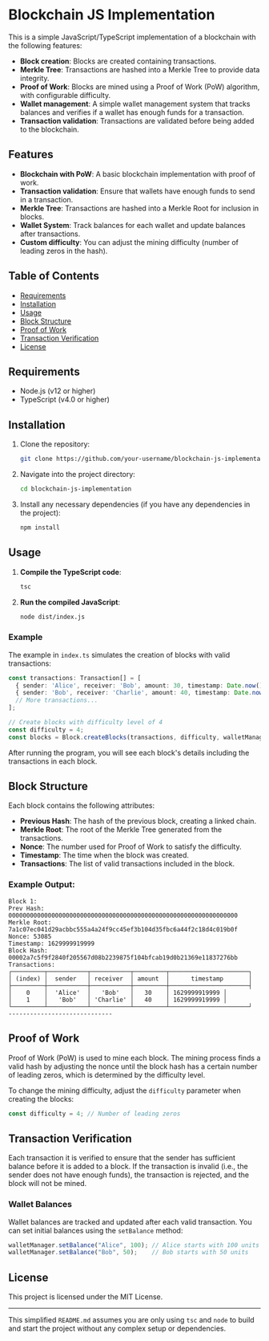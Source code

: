 
# Blockchain JS Implementation

This is a simple JavaScript/TypeScript implementation of a blockchain with the following features:
- **Block creation**: Blocks are created containing transactions.
- **Merkle Tree**: Transactions are hashed into a Merkle Tree to provide data integrity.
- **Proof of Work**: Blocks are mined using a Proof of Work (PoW) algorithm, with configurable difficulty.
- **Wallet management**: A simple wallet management system that tracks balances and verifies if a wallet has enough funds for a transaction.
- **Transaction validation**: Transactions are validated before being added to the blockchain.

## Features

- **Blockchain with PoW**: A basic blockchain implementation with proof of work.
- **Transaction validation**: Ensure that wallets have enough funds to send in a transaction.
- **Merkle Tree**: Transactions are hashed into a Merkle Root for inclusion in blocks.
- **Wallet System**: Track balances for each wallet and update balances after transactions.
- **Custom difficulty**: You can adjust the mining difficulty (number of leading zeros in the hash).

## Table of Contents

- [Requirements](#requirements)
- [Installation](#installation)
- [Usage](#usage)
- [Block Structure](#block-structure)
- [Proof of Work](#proof-of-work)
- [Transaction Verification](#transaction-verification)
- [License](#license)

## Requirements

- Node.js (v12 or higher)
- TypeScript (v4.0 or higher)

## Installation

1. Clone the repository:
   ```bash
   git clone https://github.com/your-username/blockchain-js-implementation.git
   ```
   
2. Navigate into the project directory:
   ```bash
   cd blockchain-js-implementation
   ```

3. Install any necessary dependencies (if you have any dependencies in the project):
   ```bash
   npm install
   ```

## Usage

1. **Compile the TypeScript code**:
   ```bash
   tsc
   ```

2. **Run the compiled JavaScript**:
   ```bash
   node dist/index.js
   ```

### Example

The example in `index.ts` simulates the creation of blocks with valid transactions:

```typescript
const transactions: Transaction[] = [
  { sender: 'Alice', receiver: 'Bob', amount: 30, timestamp: Date.now() },
  { sender: 'Bob', receiver: 'Charlie', amount: 40, timestamp: Date.now() },
  // More transactions...
];

// Create blocks with difficulty level of 4
const difficulty = 4;
const blocks = Block.createBlocks(transactions, difficulty, walletManager);
```

After running the program, you will see each block's details including the transactions in each block.

## Block Structure

Each block contains the following attributes:

- **Previous Hash**: The hash of the previous block, creating a linked chain.
- **Merkle Root**: The root of the Merkle Tree generated from the transactions.
- **Nonce**: The number used for Proof of Work to satisfy the difficulty.
- **Timestamp**: The time when the block was created.
- **Transactions**: The list of valid transactions included in the block.

### Example Output:

```
Block 1:
Prev Hash: 0000000000000000000000000000000000000000000000000000000000000000
Merkle Root: 7a1c07ec041d29acbbc555a4a24f9cc45ef3b104d35fbc6a44f2c18d4c019b0f
Nonce: 53085
Timestamp: 1629999919999
Block Hash: 00002a7c5f9f2840f205567d08b2239875f104bfcab19d0b21369e11837276bb
Transactions:
┌─────────┬───────────┬───────────┬─────────┬──────────────────────┐
│ (index) │  sender   │ receiver  │ amount  │      timestamp       │
├─────────┼───────────┼───────────┼─────────┼──────────────────────┤
│    0    │  'Alice'  │   'Bob'   │   30    │ 1629999919999 │
│    1    │   'Bob'   │ 'Charlie' │   40    │ 1629999919999 │
└─────────┴───────────┴───────────┴─────────┴──────────────────────┘
-----------------------------
```

## Proof of Work

Proof of Work (PoW) is used to mine each block. The mining process finds a valid hash by adjusting the nonce until the block hash has a certain number of leading zeros, which is determined by the difficulty level.

To change the mining difficulty, adjust the `difficulty` parameter when creating the blocks:

```typescript
const difficulty = 4; // Number of leading zeros
```

## Transaction Verification

Each transaction it is verified to ensure that the sender has sufficient balance before it is added to a block. If the transaction is invalid (i.e., the sender does not have enough funds), the transaction is rejected, and the block will not be mined.

### Wallet Balances

Wallet balances are tracked and updated after each valid transaction. You can set initial balances using the `setBalance` method:

```typescript
walletManager.setBalance("Alice", 100); // Alice starts with 100 units
walletManager.setBalance("Bob", 50);    // Bob starts with 50 units
```

## License

This project is licensed under the MIT License.

---

This simplified `README.md` assumes you are only using `tsc` and `node` to build and start the project without any complex setup or dependencies.
